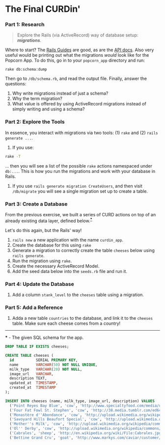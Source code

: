 # The Final CURDin'

### Part 1: Research

> Explore the Rails (via ActiveRecord) way of database setup: ***migrations***.

Where to start? The [Rails Guides][rails-guides] are good, as are the 
[API docs][api-docs]. Also very useful would be printing out what the
migrations *would* look like for the Popcorn App. To do this, go in to
your `popcorn_app` directory and run:

```
rake db:schema:dump
```

Then go to `/db/schema.rb`, and read the output file. Finally, answer the 
questions:

1. Why write migrations instead of just a schema?
1. Why the term migration?
1. What value is offered by using ActiveRecord migrations instead of simply
   writing and using a schema?

### Part 2: Explore the Tools

In essence, you interact with migrations via two tools: (1) `rake` and 
(2) `rails generate ...`. 

1. If you use:
  ```bash
  rake -T
  ```

  ... then you will see a list of the possible `rake` actions namespaced under 
  `db:...`. This is how you run the migrations and work with your database in
  Rails.
1. If you use `rails generate migration CreateUsers`, and then visit 
   `/db/migrate` you will see a single migration set up to create a table.

### Part 3: Create a Database

From the previous exercise, we built a series of CURD actions on top of an
already existing data layer, defined below.<sup>__[*](#schema)__</sup>

Let's do this again, but the Rails' way!

1. `rails new` a new application with the name `curdin_app`.
1. Create the database for this using `rake`
1. Generate a migration to correctly create the table `cheeses` below using
   `rails generate`.
1. Run the migration using `rake`.
1. Create the necessary ActiveRecord Model.
1. Add the seed data below into the `seeds.rb` file and run it.

### Part 4: Update the Database

1. Add a column `stank_level` to the `cheeses` table using a migration.

### Part 5: Add a Reference

1. Adda a new table `countries` to the database, and link it to the `cheeses`
   table. Make sure each cheese comes from a country!

---

__*__ - <a link="schema">The given SQL schema for the app.</a>

```sql
DROP TABLE IF EXISTS cheeses;

CREATE TABLE cheeses (
  id          SERIAL PRIMARY KEY,
  name        VARCHAR(50) NOT NULL UNIQUE,
  milk_type   VARCHAR(20) NOT NULL,
  image_url   VARCHAR,
  description TEXT,
  updated_at  TIMESTAMP,
  created_at  TIMESTAMP
);

INSERT INTO cheeses (name, milk_type, image_url, description) VALUES
  ('Point Reyes Bay Blue', 'cow', 'http://www.specialtyfood.com/media/uploads/articles/NP_PointReyes_BayBlue_72dpi.jpg', 'Inspired by the sheer natural beauty of our coastal climate and locale, Bay Blue is a rustic-style blue cheese reminiscent of Stilton. It is known for its mellow flavor and sweet, salted-caramel finish.'),
  ('Four Fat Fowl St. Stephen', 'cow', 'http://38.media.tumblr.com/ed6cd84f3a541933970051fdfd649e68/tumblr_n6k5mkEEMh1qmankdo1_1280.jpg', 'Hudson Valley creamery, Four Fat Fowl, took its name from a colonial rental fee charged by the last landlord of Rensselaerswyck (what’s now Rensselaer county”), which amounted to a day’s labor, including ten to twenty bushels of wheat. Their small, bloomy rounds are delicately buttery, with hints of sun-dried wheat and sweet cream beneath its pillowy rind, making St. Stephen a true expression of local terroir. Serve with local, NY honey, fresh berries and something bubbly to drink.'),
  ('Monastère d''Abondance', 'cow', 'http://upload.wikimedia.org/wikipedia/commons/thumb/9/94/Abondance_%28cheese%29.jpg/550px-Abondance_%28cheese%29.jpg', 'A semi-hard, fragrant, raw-milk cheese made in the Haute-Savoie department of France. Its name comes from a small commune also called Abondance.'),
  ('Savoyard Hills Beaufort Special', 'cow', 'http://upload.wikimedia.org/wikipedia/commons/thumb/4/4a/Beaufort.jpg/500px-Beaufort.jpg', 'A firm, raw cow''s milk cheese associated with the gruyère family. An Alpine cheese, it is produced in Beaufort, which is located in the Savoie region of the French Alps.'),
  ('Mother''s Milk', 'cow', 'http://upload.wikimedia.org/wikipedia/commons/thumb/9/96/Double_Gloucester_cheese.jpg/440px-Double_Gloucester_cheese.jpg', 'A traditional, semi-hard cheese which has been made in Gloucestershire, England, since the 16th century, at one time made only with the milk of the once nearly extinct Gloucester cattle.'),
  ('Ol'' Derby', 'cow', 'http://upload.wikimedia.org/wikipedia/commons/thumb/b/b5/Sage_Derby_cheese_with_crust.jpg/400px-Sage_Derby_cheese_with_crust.jpg', 'A mild, semi-firm British cow''s milk cheese made in Derbyshire with a smooth, mellow texture and a buttery flavour. Like most of the traditional British hard cheeses it was produced exclusively on farms and was typically sold at a younger age than its more famous cousins Cheddar and Cheshire.'),
  ('Cabrales', 'sheep', 'http://en.wikipedia.org/wiki/File:Cabrales.jpg', 'Made in the artisan tradition by rural dairy farmers in the north of Spain. This cheese can be made from pure, unpasteurised cow’s milk or blended in the traditional manner with goat and/or sheep milk, which lends the cheese a stronger, more spicy flavor.'),
  ('Bettine Grand Cru', 'goat', 'http://www.markys.com/caviar/customer/images/P/120254%20Lg.jpg', 'An amazing Dutch gourmet cheese; half-hard old goat’s cheese, minimum 10 months natural aging. This old goat’s cheese has a delicious, piquant flavor and is ideal with a good glass of wine in the evening.');
```

<!-- Links -->

[rails-guides]: http://guides.rubyonrails.org/active_record_migrations.html
[api-docs]:     http://api.rubyonrails.org/classes/ActiveRecord/Migration.html
